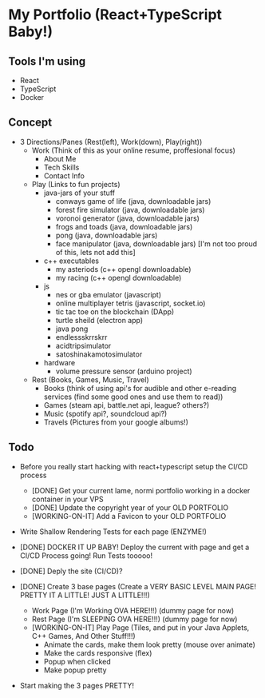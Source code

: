 # My Portfolio (React+TypeScript Baby!)
## Tools I'm using
  - React
  - TypeScript
  - Docker

## Concept
  - 3 Directions/Panes (Rest(left), Work(down), Play(right))
    - Work (Think of this as your online resume, proffesional focus)
      - About Me
      - Tech Skills
      - Contact Info
    - Play (Links to fun projects)
      - java-jars of your stuff
        - conways game of life (java, downloadable jars)
        - forest fire simulator (java, downloadable jars)
        - voronoi generator (java, downloadable jars)
        - frogs and toads (java, downloadable jars)
        - pong (java, downloadable jars)
        - face manipulator (java, downloadable jars) [I'm not too proud of this, lets not add this]
      - c++ executables
        - my asteriods (c++ opengl downloadable)
        - my racing (c++ opengl downloadable)
      - js
        - nes or gba emulator (javascript)
        - online multiplayer tetris (javascript, socket.io)
        - tic tac toe on the blockchain (DApp)
        - turtle sheild (electron app)
        - java pong
        - endlessskrrskrr
        - acidtripsimulator
        - satoshinakamotosimulator
      - hardware
        - volume pressure sensor (arduino project)
    - Rest (Books, Games, Music, Travel)
      - Books (think of using api's for audible and other e-reading services (find some good ones and use them to read))
      - Games (steam api, battle.net api, league? others?)
      - Music (spotify api?, soundcloud api?)
      - Travels (Pictures from your google albums!)

## Todo
  - Before you really start hacking with react+typescript setup the CI/CD process
    - [DONE] Get your current lame, normi portfolio working in a docker container in your VPS
    - [DONE] Update the copyright year of your OLD PORTFOLIO
    - [WORKING-ON-IT] Add a Favicon to your OLD PORTFOLIO

  - Write Shallow Rendering Tests for each page (ENZYME!)
  - [DONE] DOCKER IT UP BABY! Deploy the current with page and get a CI/CD Process going! Run Tests tooooo!

  - [DONE] Deply the site (CI/CD)?

  - [DONE] Create 3 base pages (Create a VERY BASIC LEVEL MAIN PAGE! PRETTY IT A LITTLE! JUST A LITTLE!!!)
    - Work Page (I'm Working OVA HERE!!!) (dummy page for now)
    - Rest Page (I'm SLEEPING OVA HERE!!!) (dummy page for now)
    - [WORKING-ON-IT] Play Page (Tiles, and put in your Java Applets, C++ Games, And Other Stuff!!!)
      - Animate the cards, make them look pretty (mouse over animate)
      - Make the cards responsive (flex)
      - Popup when clicked
      - Make popup pretty

  - Start making the 3 pages PRETTY!
